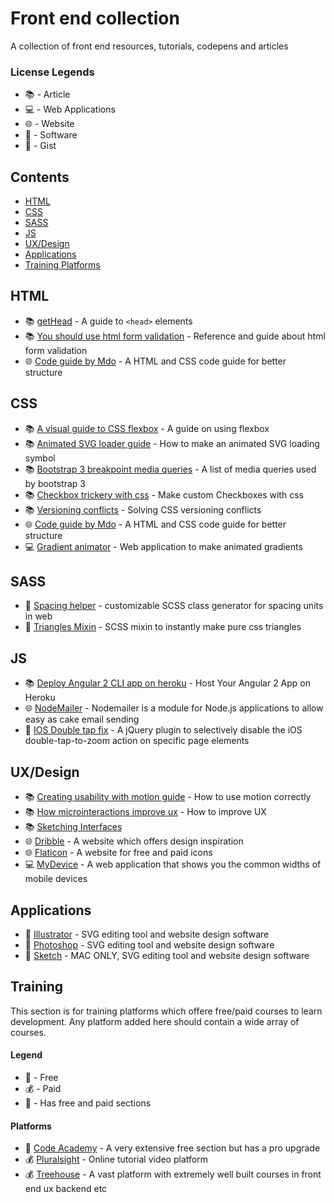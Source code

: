 # Front end collection

A collection of front end resources, tutorials, codepens and articles

### License Legends

- :books: - Article
- :computer: - Web Applications
- :globe_with_meridians: - Website
- :floppy_disk: - Software
- :link: - Gist

## Contents

- [HTML](#html)
- [CSS](#css)
- [SASS](#sass)
- [JS](#js)
- [UX/Design](#ux/design)
- [Applications](#applications)
- [Training Platforms](#training)

## HTML

- :books: [getHead](https://gethead.info/) - A guide to `<head>` elements
- :books: [You should use html form validation](https://pageclip.co/blog/2018-02-20-you-should-use-html5-form-validation.html) - Reference and guide about html form validation
- :globe_with_meridians: [Code guide by Mdo](http://codeguide.co/) - A HTML and CSS code guide for better structure

## CSS

- :books: [A visual guide to CSS flexbox](https://scotch.io/tutorials/a-visual-guide-to-css3-flexbox-properties) - A guide on using flexbox
- :books: [Animated SVG loader guide](http://chrisdermody.com/animated-svg-loader-mydevportfol-io/) - How to make an animated SVG loading symbol
- :books: [Bootstrap 3 breakpoint media queries](https://scotch.io/tutorials/default-sizes-for-twitter-bootstraps-media-queries) - A list of media queries used by bootstrap 3
- :books: [Checkbox trickery with css](http://codersblock.com/blog/checkbox-trickery-with-css/) - Make custom Checkboxes with css
- :books: [Versioning conflicts](https://blog.newrelic.com/2017/07/27/css-versioning-conflicts/) - Solving CSS versioning conflicts
- :globe_with_meridians: [Code guide by Mdo](http://codeguide.co/) - A HTML and CSS code guide for better structure
- :computer: [Gradient animator](https://www.gradient-animator.com/) - Web application to make animated gradients

## SASS

- :link: [Spacing helper](https://gist.github.com/kieranmv95/99c5e4cb66ec76256b68600a5ee4e136) - customizable SCSS class generator for spacing units in web
- :link: [Triangles Mixin](https://gist.github.com/kieranmv95/cc4b711f86981469f06bff2d6c674004) - SCSS mixin to instantly make pure css triangles

## JS

- :books: [Deploy Angular 2 CLI app on heroku](https://medium.com/@ryanchenkie_40935/angular-cli-deployment-host-your-angular-2-app-on-heroku-3f266f13f352) - Host Your Angular 2 App on Heroku
- :globe_with_meridians: [NodeMailer](https://nodemailer.com/about/) - Nodemailer is a module for Node.js applications to allow easy as cake email sending
- :link: [IOS Double tap fix](https://gist.github.com/johan/2047491) - A jQuery plugin to selectively disable the iOS double-tap-to-zoom action on specific page elements

## UX/Design

- :books: [Creating usability with motion guide](https://medium.com/ux-in-motion/creating-usability-with-motion-the-ux-in-motion-manifesto-a87a4584ddc) - How to use motion correctly
- :books: [How microinteractions improve ux](https://www.invisionapp.com/blog/use-microinteractions-improve-ux-design/) - How to improve UX
- :books: [Sketching Interfaces](https://airbnb.design/sketching-interfaces/)
- :globe_with_meridians: [Dribble](https://dribbble.com/) - A website which offers design inspiration
- :globe_with_meridians: [Flaticon](https://www.flaticon.com/) - A website for free and paid icons
- :computer: [MyDevice](https://mydevice.io/devices/) - A web application that shows you the common widths of mobile devices

## Applications

- :floppy_disk: [Illustrator](https://www.adobe.com/uk/products/illustrator.html) - SVG editing tool and website design software
- :floppy_disk: [Photoshop](https://www.adobe.com/uk/products/photoshop.html) - SVG editing tool and website design software
- :floppy_disk: [Sketch](https://www.sketchapp.com/) - MAC ONLY, SVG editing tool and website design software

## Training

This section is for training platforms which offere free/paid courses to learn development. Any platform added here should contain a wide array of courses.

#### Legend

- :tada: - Free
- :moneybag: - Paid
- :money_with_wings: - Has free and paid sections

#### Platforms

- :money_with_wings: [Code Academy](https://www.codecademy.com/) - A very extensive free section but has a pro upgrade
- :moneybag: [Pluralsight](https://learn.pluralsight.com) - Online tutorial video platform
- :moneybag: [Treehouse](https://teamtreehouse.com/home) - A vast platform with extremely well built courses in front end ux backend etc